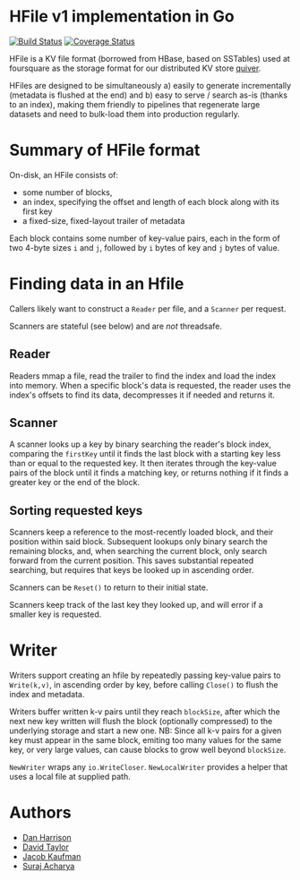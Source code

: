# HFile v1 implementation in Go
[![Build Status](https://api.travis-ci.org/foursquare/gohfile.svg)](https://travis-ci.org/foursquare/gohfile) [![Coverage Status](https://coveralls.io/repos/foursquare/gohfile/badge.svg?branch=master&service=github)](https://coveralls.io/github/foursquare/gohfile?branch=master)

HFile is a KV file format (borrowed from HBase, based on SSTables) used at foursquare as the storage format for our distributed KV store [quiver](http://github.com/foursquare/quiver).

HFiles are designed to be simultaneously a) easily to generate incrementally (metadata is flushed at the end) and b) easy to serve / search as-is (thanks to an index), making them friendly to pipelines that regenerate large datasets and need to bulk-load them into production regularly.

# Summary of HFile format

On-disk, an HFile consists of:
  
  - some number of blocks,
  - an index, specifying the offset and length of each block along with its first key
  - a fixed-size, fixed-layout trailer of metadata

Each block contains some number of key-value pairs, each in the form of two 4-byte sizes `i` and `j`, followed by `i` bytes of key and `j` bytes of value.

# Finding data in an Hfile

Callers likely want to construct a `Reader` per file, and a `Scanner` per request.

Scanners are stateful (see below) and are *not* threadsafe.

## Reader

Readers mmap a file, read the trailer to find the index and load the index into memory. When a specific block's data is requested, the reader uses the index's offsets to find its data, decompresses it if needed and returns it.

## Scanner
A scanner looks up a key by binary searching the reader's block index, comparing the `firstKey` until it finds the last block with a starting key less than or equal to the requested key. It then iterates through the key-value pairs of the block until it finds a matching key, or returns nothing if it finds a greater key or the end of the block.

## Sorting requested keys
Scanners keep a reference to the most-recently loaded block, and their position within said block. Subsequent lookups only binary search the remaining blocks, and, when searching the current block, only search forward from the current position. This saves substantial repeated searching, but requires that keys be looked up in ascending order.

Scanners can be `Reset()` to return to their initial state.

Scanners keep track of the last key they looked up, and will error if a smaller key is requested.

# Writer
Writers support creating an hfile by repeatedly passing key-value pairs to `Write(k,v)`, in ascending order by key, before calling `Close()` to flush the index and metadata.

Writers buffer written k-v pairs until they reach `blockSize`, after which the next new key written will flush the block (optionally compressed) to the underlying storage and start a new one. NB: Since all k-v pairs for a given key must appear in the same block, emiting too many values for the same key, or very large values, can cause blocks to grow well beyond `blockSize`.


`NewWriter` wraps any `io.WriteCloser`. `NewLocalWriter` provides a helper that uses a local file at supplied path.


# Authors
- [Dan Harrison](http://github.com/paperstreet)
- [David Taylor](http://github.com/dt)
- [Jacob Kaufman](http://github.com/theevocater)
- [Suraj Acharya](https://github.com/surajacharya)

